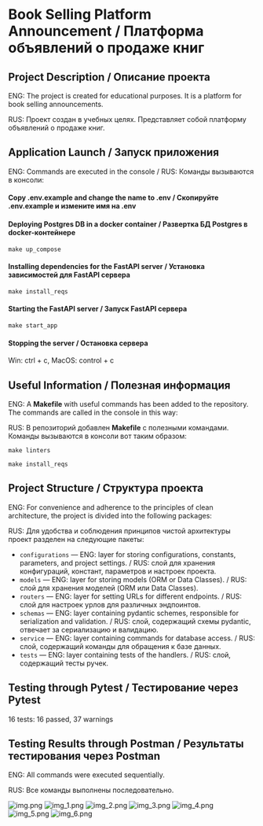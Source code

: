 # Book Selling Platform Announcement / Платформа объявлений о продаже книг

## Project Description / Описание проекта

ENG: The project is created for educational purposes. It is a platform for book selling announcements.

RUS: Проект создан в учебных целях. Представляет собой платформу объявлений о продаже книг.

## Application Launch / Запуск приложения

ENG: Commands are executed in the console / RUS: Команды вызываются в консоли:

#### Copy .env.example and change the name to .env / Скопируйте .env.example и измените имя на .env

#### Deploying Postgres DB in a docker container / Развертка БД Postgres в docker-контейнере
```shell
make up_compose
```
#### Installing dependencies for the FastAPI server / Установка зависимостей для FastAPI сервера
```shell
make install_reqs
```
#### Starting the FastAPI server / Запуск FastAPI сервера
```shell
make start_app
```

#### Stopping the server / Остановка сервера

Win: ctrl + c, MacOS: control + c

## Useful Information / Полезная информация

ENG: A **Makefile** with useful commands has been added to the repository. The commands are called in the console in this way:

RUS: В репозиторий добавлен **Makefile** с полезными командами. Команды вызываются в консоли вот таким образом:

```shell
make linters

make install_reqs
```
## Project Structure / Структура проекта

ENG: For convenience and adherence to the principles of clean architecture, the project is divided into the following packages:

RUS: Для удобства и соблюдения принципов чистой архитектуры проект разделен на следующие пакеты:

- `configurations` — ENG: layer for storing configurations, constants, parameters, and project settings. / RUS: слой для хранения конфигураций, констант, параметров и настроек проекта.
- `models` — ENG: layer for storing models (ORM or Data Classes). / RUS: слой для хранения моделей (ORM или Data Classes).
- `routers` — ENG: layer for setting URLs for different endpoints. / RUS: слой для настроек урлов для различных эндпоинтов.
- `schemas` — ENG: layer containing pydantic schemes, responsible for serialization and validation. / RUS: слой, содержащий схемы pydantic, отвечает за сериализацию и валидацию.
- `service` — ENG: layer containing commands for database access. / RUS: слой, содержащий команды для обращения к базе данных.
- `tests` — ENG: layer containing tests of the handlers. / RUS: слой, содержащий тесты ручек.

## Testing through Pytest / Тестирование через Pytest

16 tests: 16 passed, 37 warnings

## Testing Results through Postman / Результаты тестирования через Postman

ENG: All commands were executed sequentially.

RUS: Все команды выполнены последовательно.

![img.png](readme_images/post_seller.png)
![img_1.png](readme_images/post_token.png)
![img_2.png](readme_images/get_seller_1.png)
![img_3.png](readme_images/post_books.png)
![img_4.png](readme_images/get_seller_2.png)
![img_5.png](readme_images/put_seller.png)
![img_6.png](readme_images/get_seller_3.png)